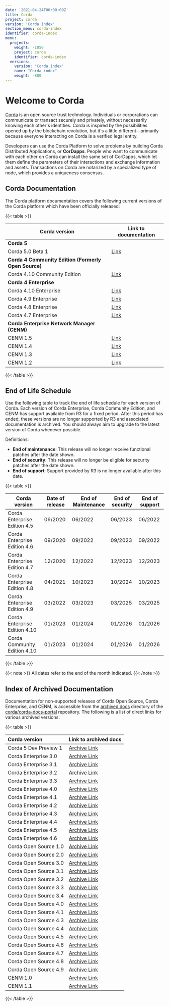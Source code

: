 ```yaml
---
date: '2021-04-24T00:00:00Z'
title: Corda
project: corda
version: 'Corda index'
section_menu: corda-index
identifier: corda-index
menu:
  projects:
    weight: -1050
    project: corda
    identifier: corda-index
  versions:
    version: 'Corda index'
    name: "Corda index"
    weight: -800
---
```


# Welcome to Corda

[Corda](https://www.corda.net/) is an open source trust technology. Individuals or corporations can communicate or transact securely and privately, without necessarily knowing each other's identities. Corda is inspired by the possibilities opened up by the blockchain revolution, but it's a little different—primarily because everyone interacting on Corda is a verified legal entity.

Developers can use the Corda Platform to solve problems by building Corda Distributed Applications, or **CorDapps**. People who want to communicate with each other on Corda can install the same set of CorDapps, which let them define the parameters of their interactions and exchange information and assets. Transactions on Corda are notarized by a specialized type of node, which provides a uniqueness consensus.

## Corda Documentation

The Corda platform documentation covers the following current versions of the Corda platform which have been officially released:

{{< table >}}

| Corda version                 | Link to documentation                                 | 
|-------------------------------|-------------------------------------------------------|
| **Corda 5**                   |                                                       |
| Corda 5.0 Beta 1              |[Link](../platform/corda/5.0-beta.html)                |
| **Corda 4 Community Edition (Formerly Open Source)**|                                 |
| Corda 4.10 Community Edition  |[Link](../platform/corda/4.10/community.html)          |
| **Corda 4 Enterprise**        |                                                       |
| Corda 4.10 Enterprise         |[Link](../platform/corda/4.10/enterprise.html)         |
| Corda 4.9 Enterprise          |[Link](../platform/corda/4.9/enterprise.html)          |
| Corda 4.8 Enterprise          |[Link](../platform/corda/4.8/enterprise.html)          |
| Corda 4.7 Enterprise          |[Link](../platform/corda/4.7/enterprise.html)          |
| **Corda Enterprise Network Manager (CENM)** |                                         |
| CENM 1.5                      |[Link](../platform/corda/1.5/cenm.html)                |
| CENM 1.4                      |[Link](../platform/corda/1.4/cenm.html)                |
| CENM 1.3                      |[Link](../platform/corda/1.3/cenm.html)                |
| CENM 1.2                      |[Link](../platform/corda/1.2/cenm.html)                |

{{< /table >}}

## End of Life Schedule
Use the following table to track the end of life schedule for each version of Corda. Each version of Corda Enterprise, Corda Community Edition, and CENM has support available from R3 for a fixed period. After this period has ended, these versions are no longer supported by R3 and associated documentation is archived. You should always aim to upgrade to the latest version of Corda whenever possible.

Definitions:

* **End of maintenance**: This release will no longer receive functional patches after the date shown.
* **End of security**: This release will no longer be eligible for security patches after the date shown.
* **End of support**: Support provided by R3 is no longer available after this date.

{{< table >}}

| Corda version                 | Date of release | End of Maintenance | End of security | End of support |
|-------------------------------|-----------------|--------------------|-----------------|--------------- |
| Corda Enterprise Edition 4.5  | 06/2020         | 06/2022            | 06/2023         | 06/2022        |
| Corda Enterprise Edition 4.6  | 09/2020         | 09/2022            | 09/2023         | 09/2022        |
| Corda Enterprise Edition 4.7  | 12/2020         | 12/2022            | 12/2023         | 12/2023        |
| Corda Enterprise Edition 4.8  | 04/2021         | 10/2023            | 10/2024         | 10/2023        |
| Corda Enterprise Edition 4.9  | 03/2022         | 03/2023            | 03/2025         | 03/2025        |
| Corda Enterprise Edition 4.10 | 01/2023         | 01/2024            | 01/2026         | 01/2026        |
| Corda Community Edition 4.10  | 01/2023         | 01/2024            | 01/2026         | 01/2026        |

{{< /table >}}

{{< note >}}
All dates refer to the end of the month indicated.
{{< /note >}}

## Index of Archived Documentation

Documentation for non-supported releases of Corda Open Source, Corda Enterprise, and CENM, is accessible from the [archived docs](https://github.com/corda/corda-docs-portal/tree/main/content/en/archived-docs) directory of the [corda/corda-docs-portal](https://github.com/corda/corda-docs-portal) repository. The following is a list of direct links for various archived versions:

{{< table >}}

| Corda version          | Link to archived docs                                              | 
| :--------------------- | :-------------- | 
| Corda 5 Dev Preview 1  | [Archive Link](https://github.com/corda/corda-docs-portal/tree/main/content/en/archived-docs/corda-5/5.0-dev-preview-1) | 
| Corda Enterprise 3.0   | [Archive Link](https://github.com/corda/corda-docs-portal/tree/main/content/en/archived-docs/corda-enterprise/3.0) | 
| Corda Enterprise 3.1   | [Archive Link](https://github.com/corda/corda-docs-portal/tree/main/content/en/archived-docs/corda-enterprise/3.1) | 
| Corda Enterprise 3.2   | [Archive Link](https://github.com/corda/corda-docs-portal/tree/main/content/en/archived-docs/corda-enterprise/3.2) | 
| Corda Enterprise 3.3   | [Archive Link](https://github.com/corda/corda-docs-portal/tree/main/content/en/archived-docs/corda-enterprise/3.3) | 
| Corda Enterprise 4.0   | [Archive Link](https://github.com/corda/corda-docs-portal/tree/main/content/en/archived-docs/corda-enterprise/4.0) | 
| Corda Enterprise 4.1   | [Archive Link](https://github.com/corda/corda-docs-portal/tree/main/content/en/archived-docs/corda-enterprise/4.1) | 
| Corda Enterprise 4.2   | [Archive Link](https://github.com/corda/corda-docs-portal/tree/main/content/en/archived-docs/corda-enterprise/4.2) | 
| Corda Enterprise 4.3   | [Archive Link](https://github.com/corda/corda-docs-portal/tree/main/content/en/archived-docs/corda-enterprise/4.3) | 
| Corda Enterprise 4.4   | [Archive Link](https://github.com/corda/corda-docs-portal/tree/main/content/en/archived-docs/corda-enterprise/4.4) |
| Corda Enterprise 4.5   | [Archive Link](https://github.com/corda/corda-docs-portal/tree/main/content/en/archived-docs/corda-enterprise/4.5) |
| Corda Enterprise 4.6   | [Archive Link](https://github.com/corda/corda-docs-portal/tree/main/content/en/archived-docs/corda-enterprise/4.6) | 
| Corda Open Source 1.0  | [Archive Link](https://github.com/corda/corda-docs-portal/tree/main/content/en/archived-docs/corda-os/1.0) | 
| Corda Open Source 2.0  | [Archive Link](https://github.com/corda/corda-docs-portal/tree/main/content/en/archived-docs/corda-os/2.0) | 
| Corda Open Source 3.0  | [Archive Link](https://github.com/corda/corda-docs-portal/tree/main/content/en/archived-docs/corda-os/3.0) | 
| Corda Open Source 3.1  | [Archive Link](https://github.com/corda/corda-docs-portal/tree/main/content/en/archived-docs/corda-os/3.1) | 
| Corda Open Source 3.2  | [Archive Link](https://github.com/corda/corda-docs-portal/tree/main/content/en/archived-docs/corda-os/3.2) | 
| Corda Open Source 3.3  | [Archive Link](https://github.com/corda/corda-docs-portal/tree/main/content/en/archived-docs/corda-os/3.3) | 
| Corda Open Source 3.4  | [Archive Link](https://github.com/corda/corda-docs-portal/tree/main/content/en/archived-docs/corda-os/3.4) | 
| Corda Open Source 4.0  | [Archive Link](https://github.com/corda/corda-docs-portal/tree/main/content/en/archived-docs/corda-os/4.0) | 
| Corda Open Source 4.1  | [Archive Link](https://github.com/corda/corda-docs-portal/tree/main/content/en/archived-docs/corda-os/4.1) |  
| Corda Open Source 4.3  | [Archive Link](https://github.com/corda/corda-docs-portal/tree/main/content/en/archived-docs/corda-os/4.3) | 
| Corda Open Source 4.4  | [Archive Link](https://github.com/corda/corda-docs-portal/tree/main/content/en/archived-docs/corda-os/4.4) | 
| Corda Open Source 4.5  | [Archive Link](https://github.com/corda/corda-docs-portal/tree/main/content/en/archived-docs/corda-os/4.5) | 
| Corda Open Source 4.6  | [Archive Link](https://github.com/corda/corda-docs-portal/tree/main/content/en/archived-docs/corda-os/4.6) | 
| Corda Open Source 4.7  | [Archive Link](https://github.com/corda/corda-docs-portal/tree/main/content/en/archived-docs/corda-os/4.7) | 
| Corda Open Source 4.8  | [Archive Link](https://github.com/corda/corda-docs-portal/tree/main/content/en/archived-docs/corda-os/4.8) | 
| Corda Open Source 4.9  | [Archive Link](https://github.com/corda/corda-docs-portal/tree/main/content/en/archived-docs/corda-os/4.9) | 
| CENM 1.0  | [Archive Link](https://github.com/corda/corda-docs-portal/tree/main/content/en/archived-docs/CENM/1.0) | 
| CENM 1.1  | [Archive Link](https://github.com/corda/corda-docs-portal/tree/main/content/en/archived-docs/CENM/1.1) | 

{{< /table >}}
